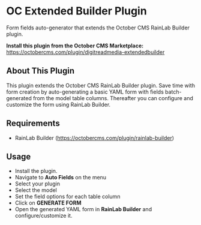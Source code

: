# OC Extended Builder Plugin
Form fields auto-generator that extends the October CMS RainLab Builder plugin.

**Install this plugin from the October CMS Marketplace:** https://octobercms.com/plugin/digitreadmedia-extendedbuilder

## About This Plugin
This plugin extends the October CMS RainLab Builder plugin. Save time with form creation by auto-generating a basic YAML form with fields batch-generated from the model table columns. Thereafter you can configure and customize the form using RainLab Builder.

## Requirements
- RainLab Builder (https://octobercms.com/plugin/rainlab-builder)

## Usage
- Install the plugin.
- Navigate to **Auto Fields** on the menu
- Select your plugin
- Select the model
- Set the field options for each table column
- Click on **GENERATE FORM**
- Open the generated YAML form in **RainLab Builder** and configure/customize it.
